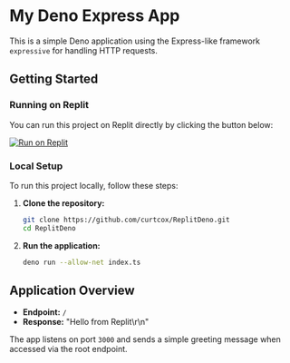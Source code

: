 # My Deno Express App

This is a simple Deno application using the Express-like framework `expressive` for handling HTTP requests.

## Getting Started

### Running on Replit

You can run this project on Replit directly by clicking the button below:

[![Run on Replit](https://replit.com/badge/github/replit/clui)](https://replit.com/github/curtcox/ReplitDeno)

### Local Setup

To run this project locally, follow these steps:

1. **Clone the repository:**

    ```sh
    git clone https://github.com/curtcox/ReplitDeno.git
    cd ReplitDeno
    ```

2. **Run the application:**

    ```sh
    deno run --allow-net index.ts
    ```

## Application Overview

- **Endpoint:** `/`
- **Response:** "Hello from Replit\r\n"

The app listens on port `3000` and sends a simple greeting message when accessed via the root endpoint.
